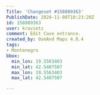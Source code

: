 ```yaml
---
Title: 'Changeset #158889363'
PublishDate: 2024-11-08T10:23:20Z
id: 158889363
user: kravietz
comment: Edit Cave entrance.
created_by: OsmAnd Maps 4.8.4
tags:
- Montenegro
bbox:
  min_lon: 19.5563403
  min_lat: 42.5407507
  max_lon: 19.5563403
  max_lat: 42.5407507

---
```

